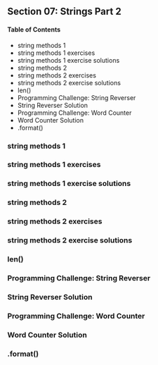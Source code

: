 ## Section 07: Strings Part 2

#### Table of Contents

- string methods 1
- string methods 1 exercises
- string methods 1 exercise solutions
- string methods 2
- string methods 2 exercises
- string methods 2 exercise solutions
- len()
- Programming Challenge: String Reverser
- String Reverser Solution
- Programming Challenge: Word Counter
- Word Counter Solution
- .format()

### string methods 1

### string methods 1 exercises

### string methods 1 exercise solutions

### string methods 2

### string methods 2 exercises

### string methods 2 exercise solutions

### len()

### Programming Challenge: String Reverser

### String Reverser Solution

### Programming Challenge: Word Counter

### Word Counter Solution

### .format()
